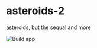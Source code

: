 # asteroids-2
asteroids, but the sequal and more

![Build app](https://github.com/brmenchl/asteroids-2/workflows/Build%20app/badge.svg)
